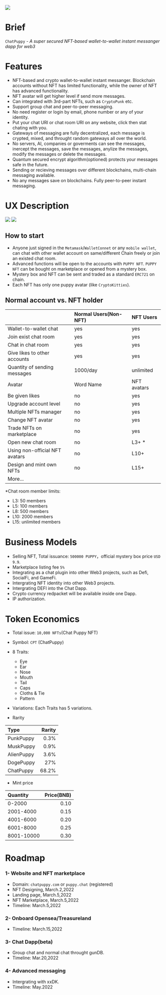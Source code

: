 ![](https://tva1.sinaimg.cn/large/008i3skNgy1gywpghxp9gj31gi0u0wmw.jpg)
# Brief
`ChatPuppy` - *A super secured NFT-based wallet-to-wallet instant messanger dapp for web3*

# Features
* NFT-based and crypto wallet-to-wallet instant messanger. Blockchain accounts without NFT has limited functionality, while the owner of NFT has advanced functionality.
* NFT avatar will get higher level if send more messages.
* Can integrated with 3rd-part NFTs, such as `CryptoPunk` etc.
* Support group chat and peer-to-peer messaging.
* No need register or login by email, phone number or any of your identity.
* Put your chat URI or chat room URI on any website, click then stat chating with you.
* Gateways of messaging are fully decentralized, each message is crypted, mixed, and throught random gateways all over the world. 
* No servers, AI, companies or goverments can see the messages, inercept the  messages, save the messages, anylize the messages, modify the messages or delete the messages.
* Quantum secured encrypt algorithm(optioned) protects your messages safe in the future.
* Sending or recieving messages over different blockchains, multi-chain messaging available.
* No any messages save on blockchains. Fully peer-to-peer instant messaging.


# UX Description
![](https://tva1.sinaimg.cn/large/008i3skNgy1gywsevi6jtj31e10u042r.jpg)
![](https://tva1.sinaimg.cn/large/008i3skNgy1gywsgf8j5sj31e00u0tc7.jpg)

## How to start
* Anyone just signed in the `Metamask`/`WalletConnet` or any `mobile wallet`, can chat with other wallet account on same/different Chain freely or join an existed chat room.
* Advanced functions will be open to the accounts with `PUPPY NFT`. `PUPPY NFT` can be bought on marketplace or opened from a mystery box. 
* Mystery box and NFT can be sent and traded as a standard `ERC721` on chain.
* Each NFT has only one puppy avatar (like `CryptoKitties`).

## Normal account vs. NFT holder
||Normal Users(Non-NFT)|NFT Users|
|:-|:-|:-|
|Wallet-to-wallet chat|yes|yes|
|Join exist chat room|yes|yes|
|Chat in chat room|yes|yes|
|Give likes to other accounts|yes|yes|
|Quantity of sending messages|1000/day|unlimited|
|Avatar|Word Name|NFT avatars|
|Be given likes|no|yes|
|Upgrade account level|no|yes|
|Multiple NFTs manager|no|yes|
|Change NFT avatar|no|yes|
|Trade NFTs on marketplace|no|yes|
|Open new chat room|no|L3+ *|
|Using non-official NFT avatars|no|L10+|
|Design and mint own NFTs|no|L15+|
|More...|||

*Chat room member limits: 
  * L3: 50 members
  * L5: 100 members
  * L8: 500 members
  * L10: 2000 members
  * L15: unlimited members

# Business Models
* Selling NFT, Total issuance: `500000 PUPPY`，official mystery box price `USD 9.9`.
* Marketplace listing fee `5%`
* Integrating as a chat plugin into other Web3 projects, such as Defi, SocialFi, and GameFi. 
* Intergrating NFT identity into other Web3 projects.
* Intergrating DEFI into the Chat Dapp.
* Crypto currency redpacket will be available inside one Dapp. 
* IP authorization.

# Token Economics
* Total issue: `10,000 NFTs`(Chat Puppy NFT)
* Symbol: `CPT` (ChatPuppy)
* 8 Traits:
  * Eye
  * Ear
  * Nose
  * Mouth
  * Tail
  * Caps
  * Cloths & Tie
  * Pattern

* Variations: Each Traits has 5 variations.
* Rarity

|Type|Rarity|
|:-|-:|
|PunkPuppy|0.3%|
|MuskPuppy|0.9%|
|AlienPuppy|3.6%|
|DogePuppy|27%|
|ChatPuppy|68.2%|

* Mint price

|Quantity|Price(BNB)|
|:-|-:|
|0-2000|0.10|
|2001-4000|0.15|
|4001-6000|0.20|
|6001-8000|0.25|
|8001-10000|0.30|


# Roadmap
### 1- Website and NFT marketplace
* Domain: `chatpuppy.com` or `puppy.chat` (registered)
* NFT Designing, March.2,2022
* Landing page, March.5,2022
* NFT Marketplace, March.5,2022
* Timeline: March.5,2022

### 2- Onboard Opensea/Treasureland
* Timeline: March.15,2022

### 3- Chat Dapp(beta)
* Group chat and normal chat throught gunDB.
* Timeline: Mar.20,2022

### 4- Advanced messaging
* Intergrating with xxDK.
* Timeline: May.2022
